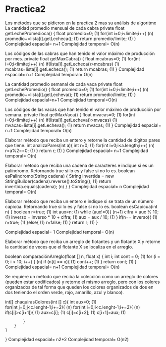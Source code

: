# Practica2
Los métodos que se pidieron en la practica 2 mas su análisis de algoritmo
La cantidad promedio mensual de cada cabra
private float getLechePromedioca() {
    	float promedio=0;				(1)
    	for(int i=0;i<limite;i++)			(n)
    		promedio+=lista[i].getLecheca();	(1)
    	return promedio/limite;			(1)
    }
Complejidad espacial= n+1 
Complejidad temporal= O(n)

Los códigos de las cabras que han tenido el valor máximo de producción por mes.
private float getMaxCabra() {
    	float mcabras=0;					(1)
    	for(int i=0;i<limite;i++)				(n)
    		if(lista[i].getLecheca()>mcabras)		(1)
    			mcabras=lista[i].getLecheca();	(1)
    	return mcabras;					(1)
    }
Complejidad espacial= n+1
Complejidad temporal= O(n)

La cantidad promedio semanal de cada vaca
private float getLechePromedio() {
    	float promedio=0;				(1)
    	for(int i=0;i<limite;i++)			(n)
    		promedio+=lista[i].getLecheva();  (1)
    	return promedio/limite;			(1)
    }
Complejidad espacial=n+1 
Complejidad temporal=O(n)

Los códigos de las vacas que han tenido el valor máximo de producción por semana.
     private float getMaxVaca() {
    	float mvacas=0;				(1)
    	for(int i=0;i<limite;i++)			(n)
    		if(lista[i].getLecheva()>mvacas)	(1)
    			mvacas=lista[i].getLecheva(); (1)
    	return mvacas;					(1)
    }
Complejidad espacial= n+1
Complejidad temporal= O(n)

Elaborar método que reciba un entero y retorne la cantidad de dígitos pares que tiene.  int analizaPares(int a){
int r=0;				(1)
        for(int i=0;i<a.length;i++)     (n)
             r=a%2==0;                      (1)
    }
    return r;                                    (1)
}
Complejidad espacial= n+1
Complejidad temporal= O(n)

Elaborar método que reciba una cadena de caracteres e indique si es un palíndromo.  Retornando true si lo es y false si no lo es.
boolean esPalindromo(String cadena) {
String invertida = new StringBuilder(cadena).reverse().toString(); (1)
return invertida.equals(cadena);					         (n)
	}
}
Complejidad espacial= n
Complejidad temporal= O(n)

Elaborar método que reciba un entero e indique si se trata de un número capicúa.
Retornando true si lo es y false si no lo es.
boolean esCapicua(int n) {
boolean r=true;				(1)
int aux=n;					(1)
        while (aux!=0){				(n+1)
            cifra = aux % 10;			(1)
            inverso = inverso * 10 + cifra;	(1)
            aux = aux / 10;			(1)
        }
        if(n== inverso){			(1)
            r=true;				(1)
        }else{					(1)
            r=false;				(1)
        }
return r;					(1)	
    }

Complejidad espacial= 1
Complejidad temporal= O(n)

Elaborar método que reciba un arreglo de flotantes y un flotante X y retorne la cantidad de veces que el flotante X se localiza en el arreglo.

boolean comparaciónArreglo(float [] n, float x) {
int i;
int cont = 0;			(1)
for (i = 0; i < 10; i++) {	(n)
            if (n[i] == x){ 	(1)	
                cont++;		(1)
            } 
return cont;			(1)
}
Complejidad espacial= n+1
Complejidad temporal= O(n)

Se requiere un método que reciba la colección como un arreglo de colores (pueden estar codificados) y retorne 
el mismo arreglo, pero con los colores organizados de tal forma que queden los colores organizados de dos en dos 
teniendo el orden verde, rojo, amarillo, azul y blanco). 

int[] chaquirasColores(int [] c){
int aux=0;			 (1)	
for(int j=0;j<c.lenght-1;i+=2){	 (n)
 for(int i=0;i<c.lenght-1;i+=2){ (n)
	if(c[i]>c[i+1]){	 (1)
		aux=c[i];	 (1)
		c[i]=c[i+2];	 (1)
		c[i+1]=aux;	 (1)

			}
		}
	}
} 
Complejidad espacial= n2+2
Complejidad temporal= O(n2)
